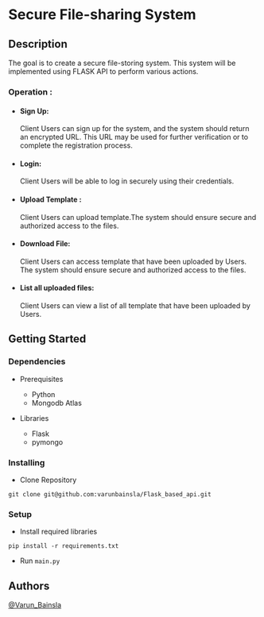 # Secure File-sharing System

## Description
The goal is to create a secure file-storing system. This system will be implemented using FLASK API to perform various actions.

### Operation :

- #### Sign Up:
    Client Users can sign up for the system, and the system should return an encrypted URL.
    This URL may be used for further verification or to complete the registration process.

- #### Login:
     Client Users will be able to log in securely using their credentials.

- #### Upload Template :
   Client Users can upload template.The system should ensure secure and authorized access to the files.

- #### Download File:
    Client Users can access template that have been uploaded by Users.
    The system should ensure secure and authorized access to the files.

- #### List all uploaded files:
    Client Users can view a list of all template that have been uploaded by Users.
 
## Getting Started

### Dependencies

* Prerequisites
  * Python
  * Mongodb Atlas 
  
* Libraries 
  * Flask
  * pymongo 

### Installing

* Clone Repository
```commandline
git clone git@github.com:varunbainsla/Flask_based_api.git
```

### Setup


* Install required libraries
```commandline
pip install -r requirements.txt
```

* Run ```main.py``` 


## Authors

[@Varun_Bainsla](https://www.linkedin.com/in/varun-b-8424a1141/)

